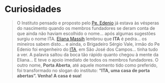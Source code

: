 # Curiosidades

> O Instituto pensado e proposto pelo [Pe. Edenio](/joao-edenio-reis-valle.html)
  já estava às vésperas do nascimento quando os membros fundadores se deram
  conta de que ainda não haviam escolhido
  o nome... após algumas sugestões surgiu o nome ITA.
  [Eliana Massih](/eliana-massih.html) lembrou que **ITA** é pedra...
  os mineiros sabem disto... e ainda, o Brigadeiro Sérgio
  Vale, irmão do Pe Edenio foi engenheiro do [ITA](http://www.ita.br/), em São José dos Campos...
  tinha tudo a ver. A palavra saltou da boca tão rápido quanto chegou à mente
  da Eliana... E teve o apoio imediato de todos os membros fundadores.
  O outro nome, **Porta Aberta**, até aquele momento tido como preferido, foi
  transformado no slogan do instituto: **“ITA, uma casa de porta abertas”.
  Venha! A casa é sua!**

